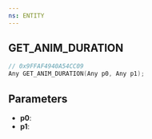 ```yaml
---
ns: ENTITY
---
```

## GET_ANIM_DURATION

```c
// 0x9FFAF4940A54CC09
Any GET_ANIM_DURATION(Any p0, Any p1);
```

## Parameters
* **p0**:
* **p1**:
